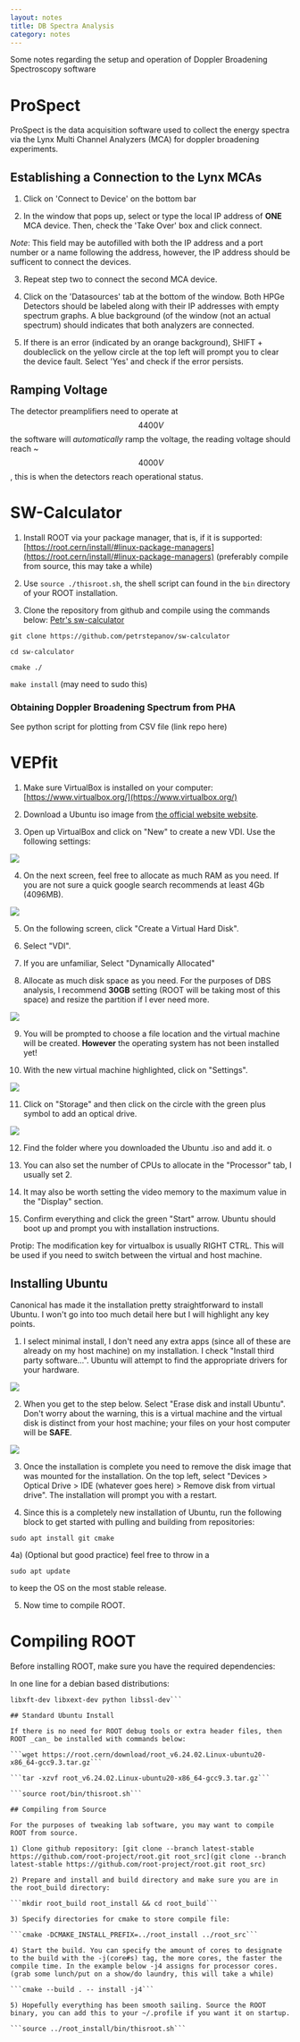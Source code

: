 ```yaml
---
layout: notes
title: DB Spectra Analysis 
category: notes 
---
```


Some notes regarding the setup and operation of Doppler Broadening Spectroscopy software

# ProSpect

ProSpect is the data acquisition software used to collect the energy spectra via the Lynx Multi Channel Analyzers (MCA) for doppler broadening experiments. 

## Establishing a Connection to the Lynx MCAs

1) Click on 'Connect to Device' on the bottom bar

2) In the window that pops up, select or type the local IP address of **ONE** MCA device. Then, check the 'Take Over' box and click connect.  

*Note*: This field may be autofilled with both the IP address and a port number or a name following the address, however, the IP address should be sufficent to connect the devices. 

3) Repeat step two to connect the second MCA device.

4) Click on the 'Datasources' tab at the bottom of the window. Both HPGe Detectors should be labeled along with their IP addresses with empty spectrum graphs. A blue background (of the window (not an actual spectrum) should indicates that both analyzers are connected. 

5) If there is an error (indicated by an orange background), SHIFT + doubleclick on the yellow circle at the top left will prompt you to clear the device fault. Select 'Yes' and check if the error persists.

## Ramping Voltage

The detector preamplifiers need to operate at $$4400 V$$ the software will *automatically* ramp the voltage, the reading voltage should reach ~$$4000 V$$, this is when the detectors reach operational status.


# SW-Calculator
1) Install ROOT via your package manager, that is, if it is supported: [https://root.cern/install/#linux-package-managers](https://root.cern/install/#linux-package-managers) (preferably compile from source, this may take a while)

2) Use ```source ./thisroot.sh```, the shell script can found in the ```bin``` directory of your ROOT installation.

3) Clone the repository from github and compile using the commands below: [Petr's sw-calculator](https://github.com/petrstepanov/sw-calculator)

```git clone https://github.com/petrstepanov/sw-calculator```

```cd sw-calculator```

```cmake ./```

```make install``` (may need to sudo this)

### Obtaining Doppler Broadening Spectrum from PHA 

See python script for plotting from CSV file (link repo here) 

# VEPfit 

1) Make sure VirtualBox is installed on your computer: [https://www.virtualbox.org/](https://www.virtualbox.org/)

2) Download a Ubuntu iso image from [the official website website](https://ubuntu.com/download/desktop/thank-you?version=20.04.3&architecture=amd64). 

3) Open up VirtualBox and click on "New" to create a new VDI. Use the following settings:

<img src="/assets/virtbox1.png" class="center">

4) On the next screen, feel free to allocate as much RAM as you need. If you are not sure a quick google search recommends at least 4Gb (4096MB). 

<img src="/assets/virtboxram.png" class="center">

5) On the following screen, click "Create a Virtual Hard Disk".

6) Select "VDI".

7) If you are unfamiliar, Select "Dynamically Allocated"

8) Allocate as much disk space as you need. For the purposes of DBS analysis, I recommend **30GB** setting (ROOT will be taking most of this space) and resize the partition if I ever need more. 

<img src="/assets/virtboxdrive.png" class="center">

9) You will be prompted to choose a file location and the virtual machine will be created. **However** the operating system has not been installed yet!

10) With the new virtual machine highlighted, click on "Settings".

<img src="/assets/virtboxset.png" class="center">

11) Click on "Storage" and then click on the circle with the green plus symbol to add an optical drive.

<img src="/assets/virtboxstore.png" class="center">

12) Find the folder where you downloaded the Ubuntu .iso and add it. o

13) You can also set the number of CPUs to allocate in the "Processor" tab, I usually set 2. 

14) It may also be worth setting the video memory to the maximum value in the "Display" section.

15) Confirm everything and click the green "Start" arrow. Ubuntu should boot up and prompt you with installation instructions. 

Protip: The modification key for virtualbox is usually RIGHT CTRL. This will be used if you need to switch between the virtual and host machine. 

## Installing Ubuntu

Canonical has made it the installation pretty straightforward to install Ubuntu. I won't go into too much detail here but I will highlight any key points. 

1) I select minimal install, I don't need any extra apps (since all of these are already on my host machine) on my installation. I check "Install third party software...". Ubuntu will attempt to find the appropriate drivers for your hardware. 

<img src="/assets/ubuntuothers.png" class="center">

2) When you get to the step below. Select "Erase disk and install Ubuntu". Don't worry about the warning, this is a virtual machine and the virtual disk is distinct from your host machine; your files on your host computer will be **SAFE**. 

<img src="/assets/ubuntuerase.png" class="center">

3) Once the installation is complete you need to remove the disk image that was mounted for the installation. On the top left, select "Devices > Optical Drive > IDE (whatever goes here) > Remove disk from virtual drive". The installation will prompt you with a restart. 

4) Since this is a completely new installation of Ubuntu, run the following block to get started with pulling and building from repositories:

```sudo apt install git cmake```

4a) (Optional but good practice) feel free to throw in a 

```sudo apt update```

to keep the OS on the most stable release.

5) Now time to compile ROOT. 
 
# Compiling ROOT

Before installing ROOT, make sure you have the required dependencies:

In one line for a debian based distributions:

```sudo apt-get install dpkg-dev cmake g++ gcc binutils libx11-dev libxpm-dev \
libxft-dev libxext-dev python libssl-dev```

## Standard Ubuntu Install

If there is no need for ROOT debug tools or extra header files, then ROOT _can_ be installed with commands below:

```wget https://root.cern/download/root_v6.24.02.Linux-ubuntu20-x86_64-gcc9.3.tar.gz```

```tar -xzvf root_v6.24.02.Linux-ubuntu20-x86_64-gcc9.3.tar.gz```

```source root/bin/thisroot.sh```

## Compiling from Source

For the purposes of tweaking lab software, you may want to compile ROOT from source. 

1) Clone github repository: [git clone --branch latest-stable https://github.com/root-project/root.git root_src](git clone --branch latest-stable https://github.com/root-project/root.git root_src)

2) Prepare and install and build directory and make sure you are in the root_build directory: 

```mkdir root_build root_install && cd root_build```

3) Specify directories for cmake to store compile file:

```cmake -DCMAKE_INSTALL_PREFIX=../root_install ../root_src```

4) Start the build. You can specify the amount of cores to designate to the build with the -j(core#s) tag, the more cores, the faster the compile time. In the example below -j4 assigns for processor cores. (grab some lunch/put on a show/do laundry, this will take a while)

```cmake --build . -- install -j4```

5) Hopefully everything has been smooth sailing. Source the ROOT binary, you can add this to your ~/.profile if you want it on startup. 

```source ../root_install/bin/thisroot.sh```
